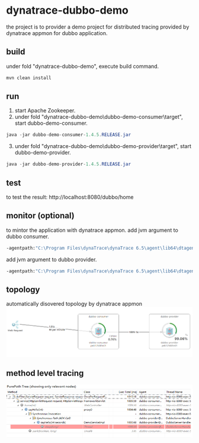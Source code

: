 # dynatrace-dubbo-demo
the project is to provider a demo project for distributed tracing provided by dynatrace appmon for dubbo application.

## build
under fold "dynatrace-dubbo-demo", execute build command.
```sh
mvn clean install
```

## run
1. start Apache Zookeeper.
2. under fold "dynatrace-dubbo-demo\dubbo-demo-consumer\target", start dubbo-demo-consumer.
```java
java -jar dubbo-demo-consumer-1.4.5.RELEASE.jar
```
3. under fold "dynatrace-dubbo-demo\dubbo-demo-provider\target", start dubbo-demo-provider.
```java
java -jar dubbo-demo-provider-1.4.5.RELEASE.jar
```

## test
to test the result: http://localhost:8080/dubbo/home

## monitor (optional)
to mintor the application with dynatrace appmon. 
add jvm argument to dubbo consumer.
```sh
-agentpath:"C:\Program Files\dynaTrace\dynaTrace 6.5\agent\lib64\dtagent.dll"=name=dubbo-consumer,server=localhost
```
add jvm argument to dubbo provider.
```sh
-agentpath:"C:\Program Files\dynaTrace\dynaTrace 6.5\agent\lib64\dtagent.dll"=name=dubbo-provider,server=localhost
```

## topology
automatically disovered topology by dynatrace appmon
![TransactionFlow](https://github.com/DeanWade/deanwade.github.io/blob/master/image/dynatrace/dubbo/TransactionFlow.png)

## method level tracing
![TransactionFlow](https://github.com/DeanWade/deanwade.github.io/blob/master/image/dynatrace/dubbo/PurePath.png)

